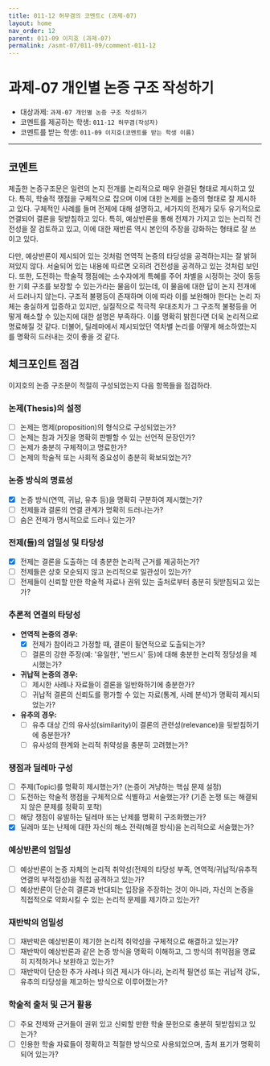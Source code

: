 ```yaml
---
title: 011-12 허무겸의 코멘트c (과제-07) 
layout: home
nav_order: 12
parent: 011-09 이지호 (과제-07)
permalink: /asmt-07/011-09/comment-011-12
---
```


# 과제-07 개인별 논증 구조 작성하기

- 대상과제: `과제-07 개인별 논증 구조 작성하기`
- 코멘트를 제공하는 학생: `011-12 허무겸(작성자)` 
- 코멘트를 받는 학생: `011-09 이지호(코멘트를 받는 학생 이름)` 

---

## 코멘트

제출한 논증구조문은 일련의 논지 전개를 논리적으로 매우 완결된 형태로 제시하고 있다. 특히, 학술적 쟁점을 구체적으로 잡으며 이에 대한 논제를 논증의 형태로 잘 제시하고 있다. 구체적인 사례를 들며 전제에 대해 설명하고, 세가지의 전제가 모두 유기적으로 연결되어 결론을 뒷받침하고 있다. 특히, 예상반론을 통해 전제가 가지고 있는 논리적 건전성을 잘 검토하고 있고, 이에 대한 재반론 역시 본인의 주장을 강화하는 형태로 잘 쓰이고 있다.

다만, 예상반론이 제시되어 있는 것처럼 연역적 논증의 타당성을 공격하는지는 잘 밝혀져있지 않다. 서술되어 있는 내용에 따르면 오히려 건전성을 공격하고 있는 것처럼 보인다. 또한, 도전하는 학술적 쟁점에는 소수자에게 특혜를 주어 차별을 시정하는 것이 동등한 기회 구조를 보장할 수 있는가라는 물음이 있는데, 이 물음에 대한 답이 논지 전개에서 드러나지 않는다. 구조적 불평등이 존재하며 이에 따라 이를 보완해야 한다는 논리 자체는 충실하게 입증하고 있지만, 실질적으로 적극적 우대조치가 그 구조적 불평등을 어떻게 해소할 수 있는지에 대한 설명은 부족하다. 이를 명확히 밝힌다면 더욱 논리적으로 명료해질 것 같다. 더불어, 딜레마에서 제시되었던 역차별 논리를 어떻게 해소하였는지를 명확히 드러내는 것이 좋을 것 같다.

## 체크포인트 점검

이지호의 논증 구조문이 적절히 구성되었는지 다음 항목들을 점검하라.

### **논제(Thesis)의 설정**
- [ ] 논제는 명제(proposition)의 형식으로 구성되었는가?
- [ ] 논제는 참과 거짓을 명확히 판별할 수 있는 선언적 문장인가?
- [ ] 논제가 충분히 구체적이고 명료한가?
- [ ] 논제의 학술적 또는 사회적 중요성이 충분히 확보되었는가?

### **논증 방식의 명료성**
- [x] 논증 방식(연역, 귀납, 유추 등)을 명확히 구분하여 제시했는가?
- [ ] 전제들과 결론의 연결 관계가 명확히 드러나는가?
- [ ] 숨은 전제가 명시적으로 드러나 있는가?

### **전제(들)의 엄밀성 및 타당성**
- [x] 전제는 결론을 도출하는 데 충분한 논리적 근거를 제공하는가?
- [ ] 전제들은 상호 모순되지 않고 논리적으로 일관성이 있는가?
- [ ] 전제들이 신뢰할 만한 학술적 자료나 권위 있는 출처로부터 충분히 뒷받침되고 있는가?

### **추론적 연결의 타당성**
- **연역적 논증의 경우:**
  - [x] 전제가 참이라고 가정할 때, 결론이 필연적으로 도출되는가?
  - [ ] 결론의 강한 주장(예: '유일한', '반드시' 등)에 대해 충분한 논리적 정당성을 제시했는가?

- **귀납적 논증의 경우:**
  - [ ] 제시한 사례나 자료들이 결론을 일반화하기에 충분한가?
  - [ ] 귀납적 결론의 신뢰도를 평가할 수 있는 자료(통계, 사례 분석)가 명확히 제시되었는가?

- **유추의 경우:**
  - [ ] 유추 대상 간의 유사성(similarity)이 결론의 관련성(relevance)을 뒷받침하기에 충분한가?
  - [ ] 유사성의 한계와 논리적 취약성을 충분히 고려했는가?

### **쟁점과 딜레마 구성**
- [ ] 주제(Topic)를 명확히 제시했는가? (논증이 겨냥하는 핵심 문제 설정)
- [ ] 도전하는 학술적 쟁점을 구체적으로 식별하고 서술했는가? (기존 논쟁 또는 해결되지 않은 문제를 정확히 포착)
- [ ] 해당 쟁점이 유발하는 딜레마 또는 난제를 명확히 구조화했는가?
- [x] 딜레마 또는 난제에 대한 자신의 해소 전략(해결 방식)을 논리적으로 서술했는가?

### **예상반론의 엄밀성**
- [ ] 예상반론이 논증 자체의 논리적 취약성(전제의 타당성 부족, 연역적/귀납적/유추적 연결의 부적절성)을 직접 공격하고 있는가?
- [ ] 예상반론이 단순히 결론과 반대되는 입장을 주장하는 것이 아니라, 자신의 논증을 직접적으로 약화시킬 수 있는 논리적 문제를 제기하고 있는가?

### **재반박의 엄밀성**
- [ ] 재반박은 예상반론이 제기한 논리적 취약성을 구체적으로 해결하고 있는가?
- [ ] 재반박이 예상반론과 같은 논증 방식을 명확히 이해하고, 그 방식의 취약점을 명료히 지적하거나 보완하고 있는가?
- [ ] 재반박이 단순한 추가 사례나 의견 제시가 아니라, 논리적 필연성 또는 귀납적 강도, 유추의 타당성을 제고하는 방식으로 이루어졌는가?

### **학술적 출처 및 근거 활용**
- [ ] 주요 전제와 근거들이 권위 있고 신뢰할 만한 학술 문헌으로 충분히 뒷받침되고 있는가?
- [ ] 인용한 학술 자료들이 정확하고 적절한 방식으로 사용되었으며, 출처 표기가 명확히 되어 있는가?
